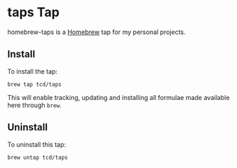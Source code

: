 # taps Tap

homebrew-taps is a [Homebrew](http://brew.sh) tap for my personal projects.

## Install

To install the tap:

```
brew tap tcd/taps
```

This will enable tracking, updating and installing all formulae made available here through `brew`.

## Uninstall

To uninstall this tap:

```
brew untap tcd/taps
```

